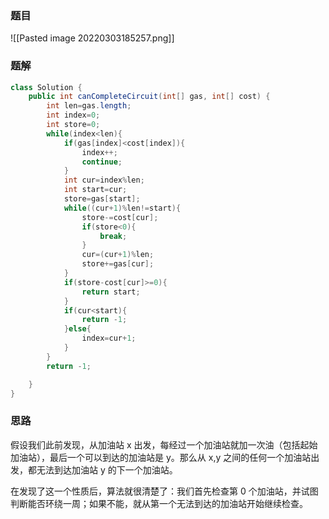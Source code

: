 ### 题目
![[Pasted image 20220303185257.png]]

### 题解
```java
class Solution {
    public int canCompleteCircuit(int[] gas, int[] cost) {
        int len=gas.length;
        int index=0;
        int store=0;
        while(index<len){
            if(gas[index]<cost[index]){
                index++;
                continue;
            }
            int cur=index%len;
            int start=cur;
            store=gas[start];
            while((cur+1)%len!=start){
                store-=cost[cur];
                if(store<0){
                    break;
                }
                cur=(cur+1)%len;
                store+=gas[cur];
            }
            if(store-cost[cur]>=0){
                return start;
            }
            if(cur<start){
                return -1;
            }else{
                index=cur+1;
            }
        }
        return -1;

    }
}
```

### 思路
假设我们此前发现，从加油站 x 出发，每经过一个加油站就加一次油（包括起始加油站），最后一个可以到达的加油站是 y。那么从 x,y 之间的任何一个加油站出发，都无法到达加油站 y 的下一个加油站。

在发现了这一个性质后，算法就很清楚了：我们首先检查第 0 个加油站，并试图判断能否环绕一周；如果不能，就从第一个无法到达的加油站开始继续检查。
